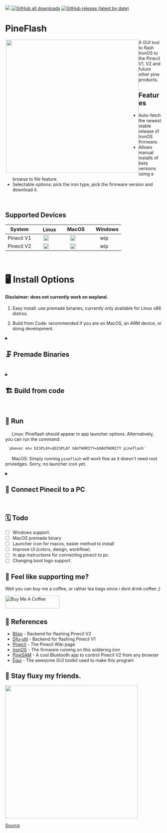 
<a href="https://github.com/Spagett1/PineFlash#pineflash"><img src="https://hits.seeyoufarm.com/api/count/incr/badge.svg?url=https%3A%2F%2Fgithub.com%2FSpagett1%2FPineFlash&count_bg=%23187BC0&title_bg=%23555555&icon=&icon_color=%23E7E7E7&title=hits&edge_flat=true"/></a>
[![GitHub all downloads](https://img.shields.io/github/downloads/spagett1/pineflash/total?color=187BC0&style=flat-square)](https://github.com/Spagett1/PineFlash/releases/)
[![GitHub release (latest by date)](https://img.shields.io/github/v/release/spagett1/pineflash?color=187BC0&style=flat-square)](https://github.com/Spagett1/PineFlash/releases/)


# PineFlash

<img src="https://user-images.githubusercontent.com/77225642/229287961-066faac2-5470-4dce-823e-9137dd331fee.png" align="right" width="425" style="float:left">
A GUI tool to flash IronOS to the Pinecil V1, V2 and future other pine products.  

## Features
* Auto-fetch the newest stable release of IronOS firmware.
* Allows manual installs of beta versions using a browse to file feature.
* Selectable options: pick the iron type, pick the firmware version and download it.

<br clear="both" />

## Supported Devices 
 | System  |<img width="17" src="https://cdn.simpleicons.org/Linux/187BC0" /> Linux  | <img width="15" src="https://cdn.simpleicons.org/Apple/187BC0" /> MacOS|  <img width="15" src="https://cdn.simpleicons.org/Windows11/187BC0" /> Windows|
 | :-----: | :-----: | :-----: | :-----: |
 | Pinecil V1 |<img width="18" src="https://cdn.simpleicons.org/cachet/187BC0" />|<img width="18" src="https://cdn.simpleicons.org/cachet/187BC0" />| wip  |
 | Pinecil V2 | <img width="18" src="https://cdn.simpleicons.org/cachet/187BC0" />   | <img width="18" src="https://cdn.simpleicons.org/cachet/187BC0" />  |  wip  |
<br clear="both" />


# :desktop_computer: Install Options

#### Disclaimer: does not currently work on wayland.

1. Easy install: use premade binaries, currently only available for Linux x86 distros.

2. Build from Code: recommended if you are on MacOS, an ARM device, or doing development.

<details>
  <summary>
   
## :clamp: Premade Binaries 
 </summary>
 
### :bookmark_tabs: Dependancies

```
# needed for all versions of PineFlash
polkit - linux only
dfu-util - for pinecil V1 support
```
 
### <img width="18" src="https://cdn.simpleicons.org/ArchLinux/187BC0" /> Arch based distros (Arch, Artix, Manjaro, Endeavor)

Download the latest pineflash .tar.zst file from the [releases page](https://github.com/Spagett1/PineFlash/releases).

Then simply run.
```
sudo pacman -U ./pineflash-*-x86.tar.zst 
```

### <img width="18" src="https://cdn.simpleicons.org/Linux/187BC0" /> Other Linux x86 distro's

Install items from dependencies list above.

Download the latest pineflash_linux_x86_<version>.zip file from the [releases page](https://github.com/Spagett1/PineFlash/releases).

Then extract and install it.
```
unzip ./pineflash_linux_x86_*.zip
sudo cp -r usr/* /usr/
```

</details>
<div style="clear:both;">&nbsp;</div>

 
<details>
  <summary>
   
## :building_construction: Build from code 
 </summary>


Use this build method if the premade binaries do not support your architecture or you have dev purposes.

### :bookmark_tabs: Build Dependancies

Install these if you don't have them (not needed if using the PKGBUILD).


<details>
  <summary>
<img width="17" src="https://cdn.simpleicons.org/windowsterminal/F46D01" /> General dependancy list
</summary>

This list covers linux distros which are not named below and macos.

If your operating system has its own section, then please go there; it has package names tailored to your distro.

If you had to install more dependencies to get it to work, please open an issue to let us know the specific OS and packages you used.

```
cmake
rust 
git
dfu-util - for pinecil V1 support
polkit - Linux only
gcc         
```
</details>
<div style="clear:both;">&nbsp;</div>

<details>
  <summary>
<img width="17" src="https://cdn.simpleicons.org/debian/A81D33" /> Dependencies for Debian
</summary>

```
cmake
rust-all (alternatively go to https://rustup.rs/)
git
dfu-util - for pinecil V1 support
policykit-1
g++
pkg-config 
libglib2.0-dev
build-essential    
libfontconfig-dev 
fontconfig-config  
libgdk3.0-cli-dev
libatk1.0-0   
libatk1.0-dev       
libgtk-3-dev             
```
This line will install everything:
```
sudo apt install cmake rust-all git dfu-util policykit-1 g++ pkg-config libglib2.0-dev build-essential libfontconfig-dev fontconfig-config libgdk3.0-cli-dev libatk1.0-0 libatk1.0-dev libgtk-3-dev             
```

</details>
<div style="clear:both;">&nbsp;</div>
<details>
  <summary>
<img width="17" src="https://cdn.simpleicons.org/archlinux/187BC0" /> Dependencies for Arch
 </summary>

```
cmake
rust (If doing development i recommend the `rustup` package)
git
dfu-util - for pinecil V1 support
polkit
gcc
pkgconf
glibc 
base-devel 
fontconfig
atmm
gtk3         
```
This line will install everything:
```
sudo pacman -S --needed cmake rust git dfu-util polkit gcc pkgconf glibc base-devel fontconfig atmm gtk3
```

</details>
<div style="clear:both;">&nbsp;</div>
<details>
  <summary>
  
### :toolbox: Build option 1, handy scripts

 </summary>
 
Handy scripts will compile and install PineFlash for you.

**(Sorry if you are on Mac, you need to build it manually, please go to the manual build section.)**

### <img width="17" src="https://cdn.simpleicons.org/Linux/187BC0" /> Build Linux from script.
1. To build from source code, first install build dependencies.
2. Download the source code with the following commands.
```
git clone https://github.com/Spagett1/PineFlash/
cd PineFlash
```
3. Run the `generic_linux_install.sh` file which will build and install Pineflash.

### <img width="17" src="https://cdn.simpleicons.org/archlinux/187BC0" />  Build on Arch based distro's (Arch, Artix, Manjaro, Endeavor, Arch Arm, etc.) 
1. All dependancies will be handled by the PKGBUILD
2. Download the source code with the following commands.
```
git clone https://github.com/Spagett1/PineFlash/
cd PineFlash
```
3. Just run `makepkg -si` in the main directory to build and install it.
</details>
<div style="clear:both;">&nbsp;</div>

<details>
  <summary>
   
### :weight_lifting_man: Build option 2: manual build
 </summary>

Old school style, this is recommended if you have issues with the scripts or want to help develop PineFlash.
 
This is also currently the only way to install for MacOs.
 
1. Install all the build dependancies listed above.

2. Download the source code.

```
git clone https://github.com/Spagett1/PineFlash/
cd PineFlash 
```

3. Download the git submodules.
```
git submodule update --init --recursive
```
4. build blisp which is needed for pinecil V2 support 
```
cd blisp
mkdir build
cd build
cmake -DBLISP_BUILD_CLI=ON ..
cmake --build .
sudo mv ./tools/blisp/blisp /usr/bin/ #Or some other global path.
```
:dart: Important: Don't forget to add blisp to your path

5. Then build pineflash itself
```
cargo build --release
```
6. The resulting binary will be in `target/release/pineflash`, this can be moved into your path (`/usr/bin/pineflash`) or just run as a portable executable.

7. Then copy the Pineflash.desktop file to `/usr/share/applications` and copy `assets/pine64logo.png` to `/usr/share/pixmaps` for the shortcut to show up in launchers. (This does not apply to MacOs, you will have to run pineflash from the terminal for now, sorry.)

8. On linux, root permissions are needed for dfu-util and blisp if running from the terminal. In order to solve this you need to run the program with the following command  
`pkexec env DISPLAY=$DISPLAY XAUTHORITY=$XAUTHORITY pineflash`.   
If you use the Gui app, then don't worry about it. It's already in the .desktop file and not necessary.

</details>
<div style="clear:both;">&nbsp;</div>
 
 
</details>
<div style="clear:both;">&nbsp;</div>

## :runner: Run 

<img width="17" src="https://cdn.simpleicons.org/Linux/187BC0" /> Linux: Pineflash should appear in app launcher options. Alternatively, you can run the command:  

     `pkexec env DISPLAY=$DISPLAY XAUTHORITY=$XAUTHORITY pineflash`

<img width="17" src="https://cdn.simpleicons.org/Apple/187BC0" /> MacOS: Simply running `pineflash` will work fine as it doesn't need root privledges. Sorry, no launcher icon yet. 
<br>

<details>
  <summary>
 
 ## :electric_plug: Connect Pinecil to a PC
 </summary>

1. To do the firmware update, connect one end of a USB cable to the PC.
2. Then, hold down the `[-]` button **before** plugging the usb-c cable to the back of Pinecil.
3. Keep holding the `[-]` for ~10 seconds more before releasing the button. If you correctly entered flashing mode, the screen will be black/empty. If not, do it again, flip the cable, or try another cable, different port, or a different PC.
4. See [Pinecil Wiki](https://wiki.pine64.org/wiki/Pinecil_Firmware) firmware details if you get stuck.
</details>
<div style="clear:both;">&nbsp;</div>

## :spiral_calendar: Todo

- [ ] Windows support.
- [ ] MacOS premade binary
- [ ] Launcher icon for macos, easier method to install
- [ ] Improve UI (colors, design, workflow).
- [ ] In app instructions for connecting pinecil to pc.
- [ ] Changing boot logo support.

## :tea: Feel like supporting me?

Well you can buy me a coffee, or rather tea bags since i dont drink coffee ;)

<a href="https://www.buymeacoffee.com/spagett" target="_blank"><img src="https://cdn.buymeacoffee.com/buttons/default-orange.png" alt="Buy Me A Coffee" height="41" width="174"></a>

## :book: References

- [Blisp](https://github.com/pine64/blisp) - Backend for flashing Pinecil V2
- [Dfu-util](https://dfu-util.sourceforge.net/) - Backend for flashing Pinecil V1
- [Pinecil](https://wiki.pine64.org/wiki/Pinecil) - The Pinecil Wiki page
- [IronOS](https://github.com/Ralim/IronOS) - The firmware running on this soldering iron
- [PineSAM](https://github.com/builder555/PineSAM) - A cool Bluetooth app to control Pinecil V2 from any browser
- [Egui](https://github.com/emilk/egui) - The awesome GUI toolkit used to make this program
 
 ## :dash: Stay fluxy my friends.
 <img src="https://user-images.githubusercontent.com/77225642/229288128-e6993505-47a2-4437-92cf-7b2a5de10677.png" width="425">
 
[Source](https://www.reddit.com/r/PINE64official/comments/xk9vxu/most_interesting_man_in_the_world_i_dont_always/)
